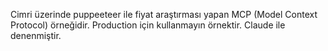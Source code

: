 Cimri üzerinde puppeeteer ile fiyat araştırması yapan MCP (Model Context Protocol) örneğidir.
Production için kullanmayın örnektir. Claude ile denenmiştir.
